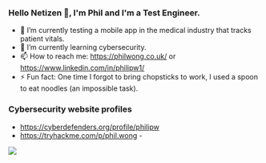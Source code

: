 ### Hello Netizen 👋, I'm Phil and I'm a Test Engineer.

- 🔭 I’m currently testing a mobile app in the medical industry that tracks patient vitals.
- 🌱 I’m currently learning cybersecurity.
- 📫 How to reach me: https://philwong.co.uk/ or https://www.linkedin.com/in/philipw1/
- ⚡ Fun fact: One time I forgot to bring chopsticks to work, I used a spoon to eat noodles (an impossible task).

<!--
**p2635/p2635** is a ✨ _special_ ✨ repository because its `README.md` (this file) appears on your GitHub profile.

Here are some ideas to get you started:

- 👯 I’m looking to collaborate on ...
- 🤔 I’m looking for help with ...
- 💬 Ask me about ...
-->

### Cybersecurity website profiles

- https://cyberdefenders.org/profile/philipw
- https://tryhackme.com/p/phil.wong - 

![](https://komarev.com/ghpvc/?username=p2635&style=for-the-badge)
